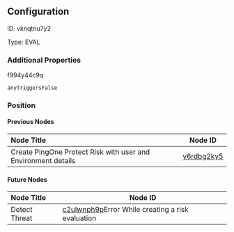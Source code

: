 # 
## Configuration
ID:  vknqtnu7y2

Type: EVAL 







### Additional Properties
f994y44c9q
```string 
anyTriggersFalse
```





### Position

#### Previous Nodes
| Node Title | Node ID |
| :------------- | ------------ |
| Create PingOne Protect Risk with user and Environment details | [y6rdbg2ky5](./y6rdbg2ky5.md) | 
 
 #### Future Nodes
| Node Title | Node ID |
| :------------- | ------------ |
| Detect Threat |[c2ulwnph9p](./c2ulwnph9p.md)Error While creating a risk evaluation |[f994y44c9q](./f994y44c9q.md) | 